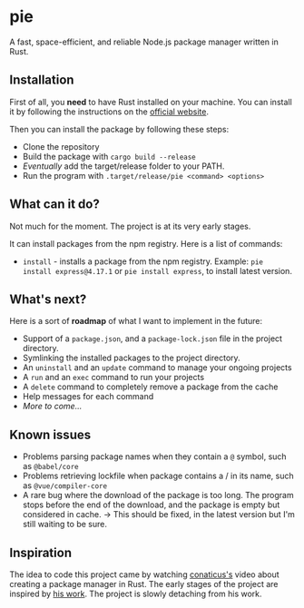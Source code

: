 # pie

A fast, space-efficient, and reliable Node.js package manager written in Rust.

## Installation
First of all, you **need** to have Rust installed on your machine. You can install it by following the instructions on the [official website](https://www.rust-lang.org/tools/install).

Then you can install the package by following these steps:
- Clone the repository
- Build the package with `cargo build --release`
- _Eventually_ add the target/release folder to your PATH.
- Run the program with `.target/release/pie <command> <options>`

## What can it do?

Not much for the moment. The project is at its very early stages.

It can install packages from the npm registry. Here is a list of commands:
- `install` - installs a package from the npm registry. Example: `pie install express@4.17.1` or `pie install express`, to install latest version.

## What's next?

Here is a sort of **roadmap** of what I want to implement in the future:

- Support of a `package.json`, and a `package-lock.json` file in the project directory.
- Symlinking the installed packages to the project directory.
- An `uninstall` and an `update` command to manage your ongoing projects
- A `run` and an `exec` command to run your projects
- A `delete` command to completely remove a package from the cache
- Help messages for each command
- _More to come..._

## Known issues

- Problems parsing package names when they contain a `@` symbol, such as `@babel/core`
- Problems retrieving lockfile when package contains a / in its name, such as `@vue/compiler-core`
- A rare bug where the download of the package is too long. The program stops before the end of the download, and the package is empty but considered in cache. &rarr; This should be fixed, in the latest version but I'm still waiting to be sure. 

## Inspiration

The idea to code this project came by watching [conaticus's](https://www.youtube.com/@conaticus) video about creating a package manager in Rust. 
The early stages of the project are inspired by [his work](https://github.com/conaticus/click). The project is slowly detaching from his work.